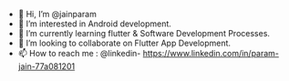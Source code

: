 - 👋 Hi, I’m @jainparam
- 👀 I’m interested in Android development.
- 🌱 I’m currently learning flutter & Software Development Processes. 
- 💞️ I’m looking to collaborate on Flutter App Development.
- 📫 How to reach me : @linkedin- https://www.linkedin.com/in/param-jain-77a081201

<!---
jainparam/jainparam is a ✨ special ✨ repository because its `README.md` (this file) appears on your GitHub profile.
You can click the Preview link to take a look at your changes.
--->
